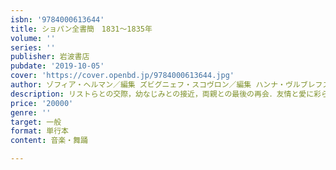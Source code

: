 ```yaml
---
isbn: '9784000613644'
title: ショパン全書簡　1831～1835年
volume: ''
series: ''
publisher: 岩波書店
pubdate: '2019-10-05'
cover: 'https://cover.openbd.jp/9784000613644.jpg'
author: ゾフィア・ヘルマン／編集 ズビグニェフ・スコヴロン／編集 ハンナ・ヴルブレフスカ＝ストラウス／編集 ほか
description: リストらとの交際，幼なじみとの接近，両親との最後の再会．友情と愛に彩られたショパン青春時代の全貌が，原典訳で明らかになる．
price: '20000'
genre: ''
target: 一般
format: 単行本
content: 音楽・舞踊

---
```

